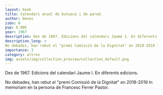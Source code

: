 ```yaml
---
layout: book
title: Calendari anual de butxaca i de pared.
author: Denes
isbn: 0
pvp: 0.00€
year: 1967
description: Des de 1967. Edicions del calendari Jaume I. En diferents edicions.
description_long: >
No debades, han rebut el "premi Comissió de la Dignitat" en 2018-2019 In memoriam en la persona de Francesc Ferrer Pastor.
importance: 3
category: altres
img: assets/img/collection_preview/collection_default.png
---
```


Des de 1967. Edicions del calendari Jaume I. En diferents edicions.

>
No debades, han rebut el "premi Comissió de la Dignitat" en 2018-2019 In memoriam en la persona de Francesc Ferrer Pastor.
